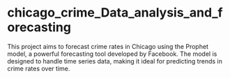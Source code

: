 # chicago_crime_Data_analysis_and_forecasting
This project aims to forecast crime rates in Chicago using the Prophet model, a powerful forecasting tool developed by Facebook. The model is designed to handle time series data, making it ideal for predicting trends in crime rates over time.

